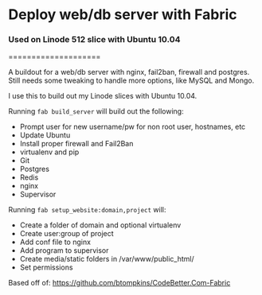 # Deploy web/db server with Fabric
### Used on Linode 512 slice with Ubuntu 10.04
====================

A buildout for a web/db server with nginx, fail2ban, firewall and postgres. Still needs some tweaking to handle more options, like MySQL and Mongo.

I use this to build out my Linode slices with Ubuntu 10.04.

Running `fab build_server` will build out the following:
* Prompt user for new username/pw for non root user, hostnames, etc
* Update Ubuntu
* Install proper firewall and Fail2Ban
* virtualenv and pip
* Git
* Postgres
* Redis
* nginx
* Supervisor

Running `fab setup_website:domain,project` will:
* Create a folder of domain and optional virtualenv
* Create user:group of project
* Add conf file to nginx
* Add program to supervisor
* Create media/static folders in /var/www/public_html/
* Set permissions

Based off of: https://github.com/btompkins/CodeBetter.Com-Fabric